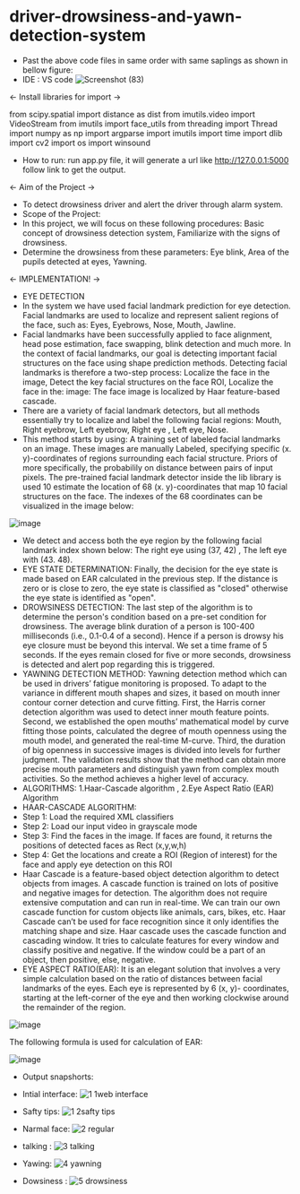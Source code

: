 # driver-drowsiness-and-yawn-detection-system
- Past the above code files in same order with same saplings as shown in bellow figure:
- IDE : VS code
  ![Screenshot (83)](https://github.com/Madhusudan1712/driver-drowsiness-and-yawn-detection-system/assets/146712964/2d7e68c8-941e-4012-8590-2f509a7a574f)

<- Install libraries for import ->

from scipy.spatial import distance as dist
from imutils.video import VideoStream
from imutils import face_utils
from threading import Thread
import numpy as np
import argparse
import imutils
import time
import dlib
import cv2
import os
import winsound

- How to run: run app.py file, it will generate a url like http://127.0.0.1:5000 follow link to get the output.

<- Aim of the Project ->
 
- To detect drowsiness driver and alert the driver through alarm system.
- Scope of the Project:
- In this project, we will focus on these following procedures: Basic concept of drowsiness detection system, Familiarize with the signs of drowsiness.
- Determine the drowsiness from these parameters: Eye blink, Area of the pupils detected at eyes, Yawning.

<- IMPLEMENTATION! ->

- EYE DETECTION
- In the system we have used facial landmark prediction for eye detection. Facial landmarks are used to localize and represent salient regions of the face, such as: Eyes, Eyebrows, Nose, Mouth, Jawline.
- Facial landmarks have been successfully applied to face alignment, head pose estimation, face swapping, blink detection and much more. In the context of facial landmarks, our goal is detecting important facial structures on the face using shape prediction methods. Detecting facial landmarks is therefore a two-step process: Localize the face in the image, Detect the key facial structures on the face ROI, Localize the face in the: image: The face image is localized by Haar feature-based cascade.
- There are a variety of facial landmark detectors, but all methods essentially try to localize and label the following facial regions: Mouth, Right eyebrow, Left eyebrow, Right eye , Left eye, Nose.
- This method starts by using:
A training set of labeled facial landmarks on an image. These images are manually Labeled, specifying specific (x. y)-coordinates of regions surrounding each facial structure. Priors of more specifically, the probabilily on distance between pairs of input pixels. The pre-trained facial landmark detector inside the lib library is used 10 estimate the location of 68 (x. y)-coordinates that map 10 facial structures on the face. The indexes of the 68 coordinates can be visualized in the image below:

![image](https://github.com/Madhusudan1712/driver-drowsiness-and-yawn-detection-system/assets/146712964/abd3aae2-a2bd-4673-b030-e87ba42a6a83)

- We detect and access both the eye region by the following facial landmark index shown below: The right eye using (37, 42) , The left eye with (43. 48).
- EYE STATE DETERMINATION: Finally, the decision for the eye state is made based on EAR calculated in the previous step. If the distance is zero or is close to zero, the eye state is classified as "closed" otherwise the eye state is identified as "open".
- DROWSINESS DETECTION: The last step of the algorithm is to determine the person's condition based on a pre-set condition for drowsiness. The average blink duration of a person is 100-400 milliseconds (i.e., 0.1-0.4 of a second). Hence if a person is drowsy his eye closure must be beyond this interval. We set a time frame of 5 seconds. If the eyes remain closed for five or more seconds, drowsiness is detected and alert pop regarding this is triggered.
- YAWNING DETECTION METHOD: Yawning detection method which can be used in drivers’ fatigue monitoring is proposed. To adapt to the variance in different mouth shapes and sizes, it based on mouth inner contour corner detection and curve fitting. First, the Harris corner detection algorithm was used to detect inner mouth feature points. Second, we established the open mouths’ mathematical model by curve fitting those points, calculated the degree of mouth openness using the mouth model, and generated the real-time M-curve. Third, the duration of big openness in successive images is divided into levels for further judgment. The validation results show that the method can obtain more precise mouth parameters and distinguish yawn from complex mouth activities. So the method achieves a higher level of accuracy.
- ALGORITHMS: 1.Haar-Cascade algorithm , 2.Eye Aspect Ratio (EAR) Algorithm
- HAAR-CASCADE ALGORITHM:
- Step 1: Load the required XML classifiers
- Step 2: Load our input video in grayscale mode
- Step 3: Find the faces in the image. If faces are found, it returns the positions of detected faces as Rect (x,y,w,h)
- Step 4: Get the locations and create a ROI (Region of interest) for the face and apply eye detection on this ROI
- Haar Cascade is a feature-based object detection algorithm to detect objects from images. A cascade function is trained on lots of positive and negative images for detection. The algorithm does not require extensive computation and can run in real-time. We can train our own cascade function for custom objects like animals, cars, bikes, etc. Haar Cascade can’t be used for face recognition since it only identifies the matching shape and size. Haar cascade uses the cascade function and cascading window. It tries to calculate features for every window and classify positive and negative. If the window could be a part of an object, then positive, else, negative.
- EYE ASPECT RATIO(EAR): It is an elegant solution that involves a very simple calculation based on the ratio of distances between facial landmarks of the eyes. Each eye is represented by 6 (x, y)- coordinates, starting at the left-corner of the eye and then working clockwise around the remainder of the region.

![image](https://github.com/Madhusudan1712/driver-drowsiness-and-yawn-detection-system/assets/146712964/f4506eab-09bb-44d2-acac-b1fcbcd5c6f0)

The following formula is used for calculation of EAR:

![image](https://github.com/Madhusudan1712/driver-drowsiness-and-yawn-detection-system/assets/146712964/ac1ecf7d-b3f5-438d-81cd-9ffb80f867de)

- Output snapshorts:

- Intial interface:
![1 1web interface](https://github.com/Madhusudan1712/driver-drowsiness-and-yawn-detection-system/assets/146712964/b5ad3d69-9cf6-4c58-bd27-8ce362a4f28c)

- Safty tips:
![1 2safty tips](https://github.com/Madhusudan1712/driver-drowsiness-and-yawn-detection-system/assets/146712964/f34631c3-c99d-4a9c-b11c-03564585dfc0)

- Narmal face:
![2 regular](https://github.com/Madhusudan1712/driver-drowsiness-and-yawn-detection-system/assets/146712964/9cf9d326-174b-4b78-8486-26797116fc88)

- talking :
![3 talking](https://github.com/Madhusudan1712/driver-drowsiness-and-yawn-detection-system/assets/146712964/920e14d9-703a-4565-aa02-96caaded5127)

- Yawing:
![4 yawning](https://github.com/Madhusudan1712/driver-drowsiness-and-yawn-detection-system/assets/146712964/047fe778-24cd-411f-a71b-c05cfdf0006b)

- Dowsiness :
![5 drowsiness](https://github.com/Madhusudan1712/driver-drowsiness-and-yawn-detection-system/assets/146712964/c46b6155-36b2-4a7f-89bb-6acd7719fa1b)
















